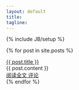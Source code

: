 ```yaml
---
layout: default
title: 
tagline: 
---
```

{% include JB/setup %}

  {% for post in site.posts %}
  <div class="post_block">
    <a class="post_title_index" href="{{ BASE_PATH }}{{ post.url }}">{{ post.title }}</a>
    <div class="post_content">
    	{{ post.content }}
    </div>
    <a class="post_detail" href="{{ BASE_PATH }}{{ post.url }}">阅读全文   评论</a>
  </div>
  {% endfor %}